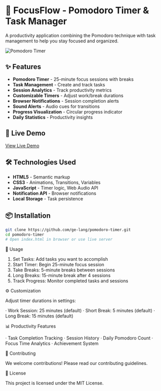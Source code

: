 # 🍅 FocusFlow - Pomodoro Timer & Task Manager

A productivity application combining the Pomodoro technique with task management to help you stay focused and organized.

![Pomodoro Timer](https://via.placeholder.com/800x400/e74c3c/ffffff?text=Pomodoro+Timer)

## ✨ Features

- **Pomodoro Timer** - 25-minute focus sessions with breaks
- **Task Management** - Create and track tasks
- **Session Analytics** - Track productivity metrics
- **Customizable Timers** - Adjust work/break durations
- **Browser Notifications** - Session completion alerts
- **Sound Alerts** - Audio cues for transitions
- **Progress Visualization** - Circular progress indicator
- **Daily Statistics** - Productivity insights

## 🚀 Live Demo

[View Live Demo](https://ge-lang.github.io/pomodoro-timer)

## 🛠️ Technologies Used

- **HTML5** - Semantic markup
- **CSS3** - Animations, Transitions, Variables
- **JavaScript** - Timer logic, Web Audio API
- **Notification API** - Browser notifications
- **Local Storage** - Task persistence

## 📦 Installation

```bash
git clone https://github.com/ge-lang/pomodoro-timer.git
cd pomodoro-timer
# Open index.html in browser or use live server
```

🔧 Usage

1. Set Tasks: Add tasks you want to accomplish
2. Start Timer: Begin 25-minute focus session
3. Take Breaks: 5-minute breaks between sessions
4. Long Breaks: 15-minute break after 4 sessions
5. Track Progress: Monitor completed tasks and sessions

⚙️ Customization

Adjust timer durations in settings:

· Work Session: 25 minutes (default)
· Short Break: 5 minutes (default)
· Long Break: 15 minutes (default)

📊 Productivity Features

· Task Completion Tracking
· Session History
· Daily Pomodoro Count
· Focus Time Analytics
· Achievement System

🤝 Contributing

We welcome contributions! Please read our contributing guidelines.

📄 License

This project is licensed under the MIT License.
